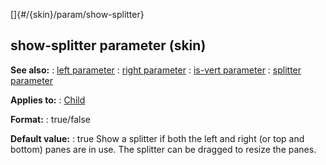 []{#/{skin}/param/show-splitter}
## show-splitter parameter (skin)
**See also:**
:   [left parameter](#/%7Bskin%7D/param/left)
:   [right parameter](#/%7Bskin%7D/param/right)
:   [is-vert parameter](#/%7Bskin%7D/param/is-vert)
:   [splitter parameter](#/%7Bskin%7D/param/splitter)
<!-- -->
**Applies to:**
:   [Child](#/%7Bskin%7D/control/child)
<!-- -->
**Format:**
:   true/false
<!-- -->
**Default value:**
:   true
Show a splitter if both the left and right (or top and bottom) panes are
in use. The splitter can be dragged to resize the panes.